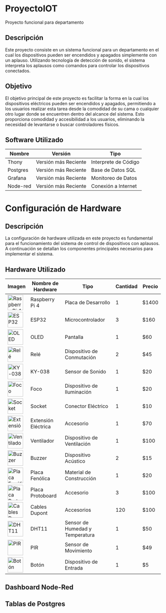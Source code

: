 # ProyectoIOT
Proyecto funcional para departamento

## Descripción
Este proyecto consiste en un sistema funcional para un departamento en el cual los dispositivos pueden ser encendidos y apagados simplemente con un aplauso. Utilizando tecnología de detección de sonido, el sistema interpreta los aplausos como comandos para controlar los dispositivos conectados.

## Objetivo
El objetivo principal de este proyecto es facilitar la forma en la cual los dispositivos eléctricos pueden ser encendidos y apagados, permitiendo a los usuarios realizar esta tarea desde la comodidad de su cama o cualquier otro lugar donde se encuentren dentro del alcance del sistema. Esto proporciona comodidad y accesibilidad a los usuarios, eliminando la necesidad de levantarse o buscar controladores físicos.

## Software Utilizado

| Nombre    | Versión           | Tipo                |
|-----------|-------------------|---------------------|
| Thony     | Versión más Reciente | Interprete de Código |
| Postgres  | Versión más Reciente | Base de Datos SQL    |
| Grafana   | Versión más Reciente | Monitoreo de Datos   |
| Node-red  | Versión más Reciente | Conexión a Internet |

# Configuración de Hardware

## Descripción
La configuración de hardware utilizada en este proyecto es fundamental para el funcionamiento del sistema de control de dispositivos con aplausos. A continuación se detallan los componentes principales necesarios para implementar el sistema.

## Hardware Utilizado

| Imagen                                                                 | Nombre de Hardware   | Tipo                          | Cantidad | Precio  |
|------------------------------------------------------------------------|----------------------|-------------------------------|----------|---------|
| <img src="URL_de_la_imagen1" alt="Raspberry Pi 4" height="50px"/>     | Raspberry Pi 4       | Placa de Desarrollo           | 1        | $1400   |
| <img src="URL_de_la_imagen2" alt="ESP32" height="50px"/>              | ESP32                | Microcontrolador              | 3        | $160    |
| <img src="URL_de_la_imagen3" alt="OLED" height="50px"/>               | OLED                 | Pantalla                      | 1        | $60     |
| <img src="URL_de_la_imagen4" alt="Relé" height="50px"/>               | Relé                 | Dispositivo de Conmutación    | 2        | $45     |
| <img src="URL_de_la_imagen6" alt="KY-038" height="50px"/>             | KY-038               | Sensor de Sonido              | 1        | $20     |
| <img src="URL_de_la_imagen7" alt="Foco" height="50px"/>               | Foco                 | Dispositivo de Iluminación    | 1        | $20     |
| <img src="URL_de_la_imagen8" alt="Socket" height="50px"/>             | Socket               | Conector Eléctrico            | 1        | $10     |
| <img src="URL_de_la_imagen9" alt="Extensión Eléctrica" height="50px"/>| Extensión Eléctrica | Accesorio                     | 1        | $70     |
| <img src="URL_de_la_imagen10" alt="Ventilador" height="50px"/>        | Ventilador           | Dispositivo de Ventilación    | 1        | $100    |
| <img src="URL_de_la_imagen11" alt="Buzzer" height="50px"/>            | Buzzer               | Dispositivo Acústico          | 2        | $15     |
| <img src="URL_de_la_imagen12" alt="Placa Fenólica" height="50px"/>    | Placa Fenólica       | Material de Construcción      | 1        | $20     |
| <img src="URL_de_la_imagen13" alt="Placa Protoboard" height="50px"/>  | Placa Protoboard     | Accesorio                     | 3        | $100    |
| <img src="URL_de_la_imagen14" alt="Cables Dupont" height="50px"/>     | Cables Dupont        | Accesorios                    | 120      | $100    |
| <img src="URL_de_la_imagen15" alt="DHT11" height="50px"/>             | DHT11                | Sensor de Humedad y Temperatura | 1     | $50     |
| <img src="URL_de_la_imagen16" alt="PIR" height="50px"/>               | PIR                  | Sensor de Movimiento          | 1        | $49     |
| <img src="URL_de_la_imagen17" alt="Botón" height="50px"/>             | Botón                | Dispositivo de Entrada        | 1        | $5      |

## Dashboard Node-Red

## Tablas de Postgres
